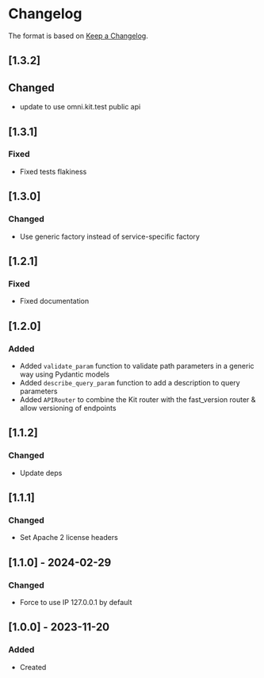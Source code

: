 # Changelog
The format is based on [Keep a Changelog](https://keepachangelog.com/en/1.0.0/).

## [1.3.2]
## Changed
- update to use omni.kit.test public api

## [1.3.1]
### Fixed
- Fixed tests flakiness

## [1.3.0]
### Changed
- Use generic factory instead of service-specific factory

## [1.2.1]
### Fixed
- Fixed documentation

## [1.2.0]
### Added
- Added `validate_param` function to validate path parameters in a generic way using Pydantic models
- Added `describe_query_param` function to add a description to query parameters
- Added `APIRouter` to combine the Kit router with the fast_version router & allow versioning of endpoints

## [1.1.2]
### Changed
- Update deps

## [1.1.1]
### Changed
- Set Apache 2 license headers

## [1.1.0] - 2024-02-29
### Changed
- Force to use IP 127.0.0.1 by default

## [1.0.0] - 2023-11-20
### Added
- Created
